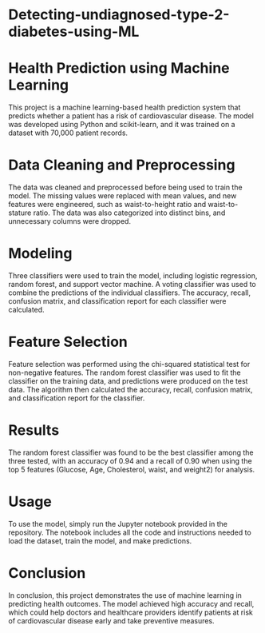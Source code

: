 # Detecting-undiagnosed-type-2-diabetes-using-ML

# Health Prediction using Machine Learning

This project is a machine learning-based health prediction system that predicts whether a patient has a risk of cardiovascular disease. The model was developed using Python and scikit-learn, and it was trained on a dataset with 70,000 patient records.

# Data Cleaning and Preprocessing

The data was cleaned and preprocessed before being used to train the model. The missing values were replaced with mean values, and new features were engineered, such as waist-to-height ratio and waist-to-stature ratio. The data was also categorized into distinct bins, and unnecessary columns were dropped.

# Modeling

Three classifiers were used to train the model, including logistic regression, random forest, and support vector machine. A voting classifier was used to combine the predictions of the individual classifiers. The accuracy, recall, confusion matrix, and classification report for each classifier were calculated.

# Feature Selection

Feature selection was performed using the chi-squared statistical test for non-negative features. The random forest classifier was used to fit the classifier on the training data, and predictions were produced on the test data. The algorithm then calculated the accuracy, recall, confusion matrix, and classification report for the classifier.

# Results

The random forest classifier was found to be the best classifier among the three tested, with an accuracy of 0.94 and a recall of 0.90 when using the top 5 features (Glucose, Age, Cholesterol, waist, and weight2) for analysis.

# Usage

To use the model, simply run the Jupyter notebook provided in the repository. The notebook includes all the code and instructions needed to load the dataset, train the model, and make predictions.

# Conclusion

In conclusion, this project demonstrates the use of machine learning in predicting health outcomes. The model achieved high accuracy and recall, which could help doctors and healthcare providers identify patients at risk of cardiovascular disease early and take preventive measures.
